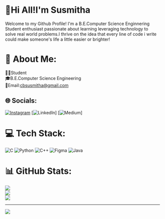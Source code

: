 # 👋Hi All!I'm Susmitha
Welcome to my Github Profile! I'm a B.E.Computer Science Enginnering Student enthusiast passionate about learning leveraging technology to solve real world problems.I thrive on the idea that every line of code i write could make someone's life a little easier or brighter!

# 💫 About Me:
👩‍🎓Student<br>🎓B.E.Computer Science Engineering<br>📧Email:cbsusmitha@gmail.com


## 🌐 Socials:
[![Instagram](https://img.shields.io/badge/Instagram-%23E4405F.svg?logo=Instagram&logoColor=white)](https://instagram.com/susmi_0110) [![LinkedIn](https://img.shields.io/badge/LinkedIn-%230077B5.svg?logo=linkedin&logoColor=white)] [![Medium](https://img.shields.io/badge/Medium-12100E?logo=medium&logoColor=white)]
# 💻 Tech Stack:
![C](https://img.shields.io/badge/c-%2300599C.svg?style=for-the-badge&logo=c&logoColor=white) ![Python](https://img.shields.io/badge/python-3670A0?style=for-the-badge&logo=python&logoColor=ffdd54) ![C++](https://img.shields.io/badge/c++-%2300599C.svg?style=for-the-badge&logo=c%2B%2B&logoColor=white) ![Figma](https://img.shields.io/badge/figma-%23F24E1E.svg?style=for-the-badge&logo=figma&logoColor=white) ![Java](https://img.shields.io/badge/java-%23ED8B00.svg?style=for-the-badge&logo=openjdk&logoColor=white)
# 📊 GitHub Stats:
![](https://github-readme-stats.vercel.app/api?username=susmithabalachandar&theme=vue&hide_border=true&include_all_commits=true&count_private=true)<br/>
![](https://github-readme-streak-stats.herokuapp.com/?user=susmithabalachandar&theme=vue&hide_border=true)<br/>
![](https://github-readme-stats.vercel.app/api/top-langs/?username=susmithabalachandar&theme=vue&hide_border=true&include_all_commits=true&count_private=true&layout=compact)

---
[![](https://visitcount.itsvg.in/api?id=susmithabalachandar&icon=0&color=0)](https://visitcount.itsvg.in)

